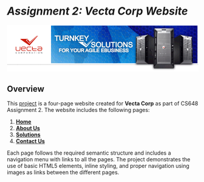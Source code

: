 # _**Assignment 2: Vecta Corp Website**_

![Logo](https://github.com/hareesh-cs/CS-648-Assignment-2/blob/main/images/header.gif?raw=true)

## Overview

This [project](https://github.com/hareesh-cs/CS-648-Assignment-2) is a four-page website created for **Vecta Corp** as part of CS648 Assignment 2. The website includes the following pages:

1. **[Home](https://github.com/hareesh-cs/CS-648-Assignment-2/blob/main/index.html)**
2. **[About Us](https://github.com/hareesh-cs/CS-648-Assignment-2/blob/main/index.html)**
3. **[Solutions](https://github.com/hareesh-cs/CS-648-Assignment-2/blob/main/index.html)**
4. **[Contact Us](https://github.com/hareesh-cs/CS-648-Assignment-2/blob/main/index.html)**

Each page follows the required semantic structure and includes a navigation menu with links to all the pages. The project demonstrates the use of basic HTML5 elements, inline styling, and proper navigation using images as links between the different pages.
